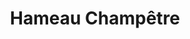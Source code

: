---
title: "Hameau Champêtre"
description: "Votre havre de paix, a 35 minutes de Laval."
slider:
  titre: Hameau Champêtre
  stitre: "Votre havre de paix, à 35 minutes de Laval"
  btn1: "Voir les photos"
  link1: "#place"
  btn2: "Comment s'y rendre?"
  link2: "#map"
section2:
  titre: "Nous avons le terrain que vous voulez"
  images:
    - "/assets/images/place/hameau-image1.jpg"
    - "/assets/images/place/hameau-image11.jpg"
    - "/assets/images/place/hameau-image12.jpg"
    - "/assets/images/place/hameau-image13.jpg"
    - "/assets/images/place/hameau-image5.jpg"
    - "/assets/images/place/hameau-image14.jpg"
    - "/assets/images/place/hameau-image7.jpg"
    - "/assets/images/place/hameau-image3.jpg"
    - "/assets/images/place/hameau-image4.jpg"
terrains:
  - number: 1
    info:
      - "Chemin de Dunany"
      - "Boisé"
    superficie: "3126,5m carrés"
    groupe: 1   
  - number: 2
    info:
      - "Chemin de Dunany"
      - "Boisé"
    superficie: "2940,0m carrés"
    groupe: 1  
  - number: 3
    info:
      - "Chemin de Dunany"
      - "Boisé"
    superficie: "4044,9m carrés"
    groupe: 1  
  - number: 4
    info:
      - "Chemin MacDougall"
      - "Boisé"
    superficie: "7441,9m carrés"
    groupe: 4   
  - number: 5
    info:
      - "Chemin MacDougall"
      - "Boisé"
    superficie: "7651,1m carrés"
    groupe: 4   
  - number: 6
    info:
      - "Chemin MacDougall"
      - "Boisé"
    superficie: "7619,2m carrés"
    groupe: 4   
  - number: 7
    info:
      - "Chemin MacDougall"
      - "Boisé"
    superficie: "8155,5m carrés"
    groupe: 4   
  - number: 8
    info:
      - "Rue Champêtre"
      - "Boisé"
    superficie: "4042,4m carrés"
    groupe: 2  
  - number: 9
    info:
      - "Rue Champêtre"
      - "Boisé"
    superficie: "4048,9m carrés"
    groupe: 2   
  - number: 10
    info:
      - "Rue Champêtre"
      - "Boisé"
    superficie: "4026,7m carrés"
    groupe: 2   
  - number: 11
    info:
      - "Rue Champêtre"
      - "Boisé"
    superficie: "4041,5m carrés"
    groupe: 2   
  - number: 12
    info:
      - "Rue Champêtre"
      - "Boisé"
    superficie: "6370,0m carrés"
    groupe: 2   
  - number: 13
    info:
      - "Rue Champêtre"
      - "Boisé"
    superficie: "5125,7m carrés"
    groupe: 2   
  - number: 14
    info:
      - "Rue Champêtre"
      - "Boisé"
    superficie: "7566,2m carrés"
    groupe: 2   
  - number: 15
    info:
      - "Rue Champêtre"
      - "Boisé"
    superficie: "7368,2m carrés"
    groupe: 2   
  - number: 16
    info:
      - "Rue Champêtre"
      - "Boisé"
    superficie: "5970,0m carrés"
    groupe: 2   
  - number: 17
    info:
      - "Rue Champêtre"
      - "Boisé"
    superficie: "4027,1m carrés"
    groupe: 2   
  - number: 18
    info:
      - "Rue Champêtre"
      - "Boisé"
    superficie: "16499,2m carrés"
    groupe: 2 
  - number: 19
    info:
      - "Rue Champêtre"
      - "Boisé avec petite étendue d'eau"
    superficie: "7254,6m carrés"
    groupe: 5 
  - number: 20
    info:
      - "Rue Champêtre"
      - "Boisé avec petite étendue d'eau"
    superficie: "4800,7m carrés"
    groupe: 5   
  - number: 21
    info:
      - "Rue Champêtre"
      - "Boisé"
    superficie: "4142,0m carrés"
    groupe: 2   
  - number: 22
    info:
      - "Rue Champêtre"
      - "Boisé"
    superficie: "4038,4m carrés"
    groupe: 2   
  - number: 23
    info:
      - "Rue Champêtre"
      - "Boisé"
    superficie: "4460,0m carrés"
    groupe: 2   
  - number: 24
    info:
      - "Rue Champêtre"
      - "Boisé"
    superficie: "5421,2m carrés"
    groupe: 2   
  - number: 25
    info:
      - "Rue Champêtre"
      - "Boisé"
    superficie: "5540,5m carrés"
    groupe: 2   
  - number: 26
    info:
      - "Rue Champêtre"
      - "Boisé"
    superficie: "5631,7m carrés"
    groupe: 2   
  - number: 27
    info:
      - "Rue Champêtre"
      - "Boisé avec petite étendue d'eau"
    superficie: "6309,6m carrés"
    groupe: 5
  - number: 28
    info:
      - "Chemin MacDougall"
      - "Boisé avec petite étendue d'eau"
    superficie: "6816,8m carrés"
    groupe: 3 
  - number: 29
    info:
      - "Chemin MacDougall"
      - "Boisé avec petite étendue d'eau"
    superficie: "7558,2m carrés"
    groupe: 3
dsection:
  titre: Nos autres projets
  images:
    - lien: "/assets/images/place/lachute-1.jpg"
      projet: "Lachute et son boisé"
    - lien: "/assets/images/place/lachute-2.jpg"
      projet: "Lachute et son boisé"
    - lien: "/assets/images/place/autres-projets.jpg"
      projet: Terrains divers
---